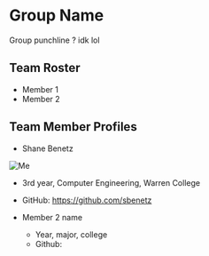 # Group Name

Group punchline ? idk lol

## Team Roster
* Member 1
* Member 2

## Team Member Profiles
* Shane Benetz 

![Me](https://ucsdtritons.com/images/2020/1/10/Shane_Benetz.jpg?width=300)
  * 3rd year, Computer Engineering, Warren College
  * GitHub: https://github.com/sbenetz
  
* Member 2 name
  * Year, major, college
  * Github:



